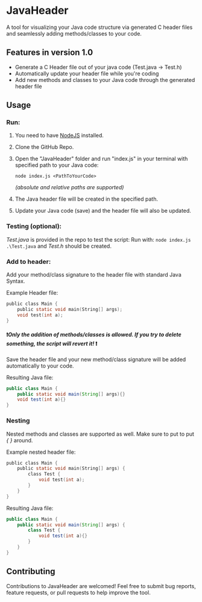 # JavaHeader

A tool for visualizing your Java code structure via generated C header files and seamlessly adding methods/classes to your code.

## Features in version 1.0
- Generate a C Header file out of your java code (Test.java -> Test.h)
- Automatically update your header file while you're coding
- Add new methods and classes to your Java code through the generated header file

## Usage
### Run:

1. You need to have [NodeJS](https://nodejs.org) installed.
  
2. Clone the GitHub Repo.
  
3. Open the "JavaHeader" folder and run "index.js" in your terminal with specified path to your Java code:<br>
    ```console
    node index.js <PathToYourCode>
    ```
    *(absolute and relative paths are supported)*<br>
  
4. The Java header file will be created in the specified path.

5. Update your Java code (save) and the header file will also be updated.

### Testing (optional):
*Test.java* is provided in the repo to test the script:
Run with: `node index.js .\Test.java` and *Test.h* should be created.

### Add to header:
Add your method/class signature to the header file with standard Java Syntax.<br>

Example Header file:<br>
```C
public class Main {
    public static void main(String[] args);
    void test(int a);
}
```
#### ❗*Only the addition of methods/classes is allowed. If you try to delete something, the script will revert it!* ❗

Save the header file and your new method/class signature will be added automatically to your code.

Resulting Java file:<br>
```Java
public class Main {
    public static void main(String[] args){}
    void test(int a){}
}
```

### Nesting
Nested methods and classes are supported as well. Make sure to put to put *{ }* around.

Example nested header file:<br>
```C
public class Main {
    public static void main(String[] args) {
        class Test {
            void test(int a);
        }
    }
}
```
Resulting Java file:<br>
```Java
public class Main {
    public static void main(String[] args) {
        class Test {
            void test(int a){}
        }
    }
}
```

## Contributing
Contributions to JavaHeader are welcomed! Feel free to submit bug reports, feature requests, or pull requests to help improve the tool.
